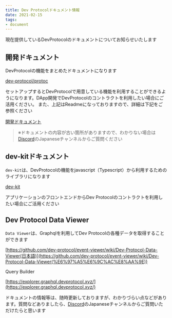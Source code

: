 ```yaml
---
title: Dev Protocolドキュメント情報
date: 2021-02-15
tags:
- document
---
```

現在提供しているDevProtocolのドキュメントについてお知らせいたします

## 開発ドキュメント

DevProtocolの機能をまとめたドキュメントになります

[dev-protocol/protoc](https://github.com/dev-protocol/protocol/blob/main/README.md)

セットアップするとDevProtocolで用意している機能を利用することができるようになります。DApp開発でDevProtocolのコントラクトを利用したい場合にご活用ください。
また、上記はReadmeになっておりますので、詳細は下記をご参照ください

[開発ドキュメント](https://docs.devprotocol.xyz/dev-protocol/)

> ※ドキュメントの内容が古い箇所がありますので、わかりない場合は[Discord](https://discord.gg/VwJp4KM)のJapaneseチャンネルからご質問ください

## dev-kitドキュメント

`dev-kit`は、DevProtocolの機能をjavascript（Typescript）から利用するためのライブラリになります

[dev-kit](https://www.npmjs.com/package/@devprotocol/dev-kit)

アプリケーションのフロントエンドからDev Protocolのコントラクトを利用したい場合にご活用ください

## Dev Protocol Data Viewer

`Data Viewer`は、Graphqlを利用してDev Protocolの各種データを取得することができます

[https://github.com/dev-protocol/event-viewer/wiki/Dev-Protocol-Data-Viewer(日本語)](https://github.com/dev-protocol/event-viewer/wiki/Dev-Protocol-Data-Viewer(%E6%97%A5%E6%9C%AC%E8%AA%9E))

Query Builder

[https://explorer.graphql.devprotocol.xyz/](https://explorer.graphql.devprotocol.xyz/)

ドキュメントの情報等は、随時更新しておりますが、わかりづらい点などがあります。質問などありましたら、[Discord](https://discord.gg/VwJp4KM)のJapaneseチャンネルからご質問いただけたらと思います